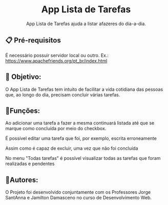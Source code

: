 <h1 align="center">App Lista de Tarefas</h1>

<p align="center"> App Lista de Tarefas ajuda a listar afazeres do dia-a-dia.</p>

<h2>📋 Pré-requisitos </h2>

É necessário possuir servidor local ou outro. 
Ex.: https://www.apachefriends.org/pt_br/index.html

<h2>📌 Objetivo: </h2>
<p> O App Lista de Tarefas tem intuito de facilitar a vida cotidiana das pessoas que, ao longo do dia, precisam concluir várias tarefas. 


<h2>📝Funções:</h2>
<p>Ao adicionar uma tarefa a fazer a mesma continuará listada até que se marque como concluída por meio do checkbox.</p>
<p>É possível editar uma tarefa que foi, por exemplo, escrita erroneamente</p>
<p>Assim como é capaz de excluir, uma vez que não foi concluída</p>
<p>No menu "Todas tarefas" é possível visualizar todas as tarefas que foram realizadas e pendentes</p>


<h2>👥Autores:</h2>
<p>O Projeto foi desenvolvido conjuntamente com os Professores Jorge SantAnna e Jamilton Damasceno no curso de Desenvolvimento Web.

